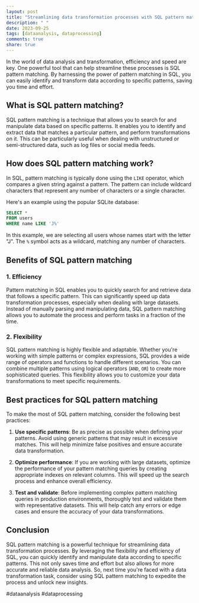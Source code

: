```yaml
---
layout: post
title: "Streamlining data transformation processes with SQL pattern matching"
description: " "
date: 2023-09-25
tags: [dataanalysis, dataprocessing]
comments: true
share: true
---
```


In the world of data analysis and transformation, efficiency and speed are key. One powerful tool that can help streamline these processes is SQL pattern matching. By harnessing the power of pattern matching in SQL, you can easily identify and transform data according to specific patterns, saving you time and effort.

## What is SQL pattern matching?

SQL pattern matching is a technique that allows you to search for and manipulate data based on specific patterns. It enables you to identify and extract data that matches a particular pattern, and perform transformations on it. This can be particularly useful when dealing with unstructured or semi-structured data, such as log files or social media feeds.

## How does SQL pattern matching work?

In SQL, pattern matching is typically done using the `LIKE` operator, which compares a given string against a pattern. The pattern can include wildcard characters that represent any number of characters or a single character.

Here's an example using the popular SQLite database:

```sql
SELECT *
FROM users
WHERE name LIKE 'J%'
```

In this example, we are selecting all users whose names start with the letter "J". The `%` symbol acts as a wildcard, matching any number of characters.

## Benefits of SQL pattern matching

### 1. Efficiency

Pattern matching in SQL enables you to quickly search for and retrieve data that follows a specific pattern. This can significantly speed up data transformation processes, especially when dealing with large datasets. Instead of manually parsing and manipulating data, SQL pattern matching allows you to automate the process and perform tasks in a fraction of the time.

### 2. Flexibility

SQL pattern matching is highly flexible and adaptable. Whether you're working with simple patterns or complex expressions, SQL provides a wide range of operators and functions to handle different scenarios. You can combine multiple patterns using logical operators (`AND`, `OR`) to create more sophisticated queries. This flexibility allows you to customize your data transformations to meet specific requirements.

## Best practices for SQL pattern matching

To make the most of SQL pattern matching, consider the following best practices:

1. **Use specific patterns**: Be as precise as possible when defining your patterns. Avoid using generic patterns that may result in excessive matches. This will help minimize false positives and ensure accurate data transformation.

2. **Optimize performance**: If you are working with large datasets, optimize the performance of your pattern matching queries by creating appropriate indexes on relevant columns. This will speed up the search process and enhance overall efficiency.

3. **Test and validate**: Before implementing complex pattern matching queries in production environments, thoroughly test and validate them with representative datasets. This will help catch any errors or edge cases and ensure the accuracy of your data transformations.

## Conclusion

SQL pattern matching is a powerful technique for streamlining data transformation processes. By leveraging the flexibility and efficiency of SQL, you can quickly identify and manipulate data according to specific patterns. This not only saves time and effort but also allows for more accurate and reliable data analysis. So, next time you're faced with a data transformation task, consider using SQL pattern matching to expedite the process and unlock new insights.

#dataanalysis #dataprocessing